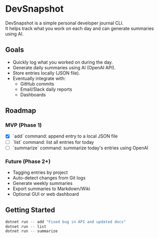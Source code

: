 # DevSnapshot

DevSnapshot is a simple personal developer journal CLI.  
It helps track what you work on each day and can generate summaries using AI.

## Goals

- Quickly log what you worked on during the day.
- Generate daily summaries using AI (OpenAI API).
- Store entries locally (JSON file).
- Eventually integrate with:
  - GitHub commits
  - Email/Slack daily reports
  - Dashboards

## Roadmap

### MVP (Phase 1)
- [x] \`add\` command: append entry to a local JSON file
- [ ] \`list\` command: list all entries for today
- [ ] \`summarize\` command: summarize today's entries using OpenAI

### Future (Phase 2+)
- Tagging entries by project
- Auto-detect changes from Git logs
- Generate weekly summaries
- Export summaries to Markdown/Wiki
- Optional GUI or web dashboard

## Getting Started

```powershell
dotnet run -- add "Fixed bug in API and updated docs"
dotnet run -- list
dotnet run -- summarize
```

